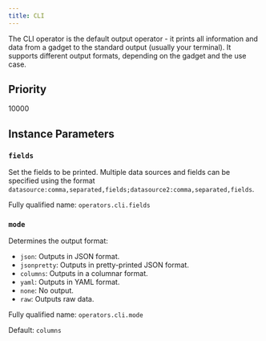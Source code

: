 ```yaml
---
title: CLI
---
```


The CLI operator is the default output operator - it prints all information and
data from a gadget to the standard output (usually your terminal). It supports
different output formats, depending on the gadget and the use case.

## Priority

10000

## Instance Parameters

### `fields`

Set the fields to be printed. Multiple data sources and fields can be specified
using the format
`datasource:comma,separated,fields;datasource2:comma,separated,fields`.

Fully qualified name: `operators.cli.fields`

### `mode`

Determines the output format:
- `json`: Outputs in JSON format.
- `jsonpretty`: Outputs in pretty-printed JSON format.
- `columns`: Outputs in a columnar format.
- `yaml`: Outputs in YAML format.
- `none`: No output.
- `raw`: Outputs raw data.

Fully qualified name: `operators.cli.mode`

Default: `columns`
